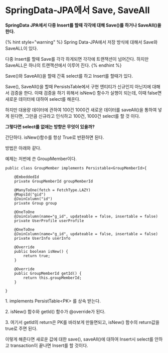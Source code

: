 # SpringData-JPA에서 Save, SaveAll

&#x20;**SpringData JPA에서 다중 Insert를 할때 각각에 대해 Save()를 하거나 SaveAll()을 한다.**

{% hint style="warning" %}
Spring Data-JPA에서 저장 방식에 대해서 Save와 SaveALL이 있다.

다중 Insert를 할때 Save를 각각 하게되면 각각에 트랜잭션이 넘어간다. 하지만 SaveALL은 하나의 트랜잭션에서 이루어 진다.
{% endhint %}

Save()와 SaveAll()을 할때 간혹 select를 하고 Insert를 할때가 있다.&#x20;

Save(), SaveAll()을 할때 PersistsTable에서 구현 엔티티가 신규인지 아닌지에 대해서 검증을 한다. 이때  검증을 하기 위해서 isNew() 함수가 실행이 되는데, 이때 false면 새로운 데이터에 대하여 select를 해온다.

하지만 대용량 데이터에 관하여 100건 1000건 새로운 데이터를 saveAll()을 통하여 넣게 된다면, 그만큼 신규라고 인식하고 100건, 1000건 select를 할 것 이다.&#x20;

**그렇다면 select를 없애는 방향은 무엇이 있을까?**&#x20;

간단하다. isNew()함수를 항상 True로 반환하면 된다.

&#x20;방법은 아래와 같다.

&#x20;예제는 저번에 쓴 GroupMember이다.

```
public class GroupMember implements Persistable<GroupMemberId>{

    @EmbeddedId
    private GroupMemberId groupMemberId
    
    @ManyToOne(fetch = FetchType.LAZY)
    @MapsId("gid")
    @JoinColumn("id")
    private Group group
    
    @OneToOne
    @JoinColumn(name="g_id", updateable = false, insertable = false)
    private UserProfile userProfile
    
    @OneToOne
    @JoinColumn(name="g_id", updateable = false, insertable = false)
    private UserInfo userInfo
    
    @Override
    public boolean isNew() {
        return true;
    }

    @Override
    public GroupMemberId getId() {
        return this.groupMemberId;
    }

}
```

&#x20; 1\. implements PersistTable\<PK> 를 상속 받는다.

&#x20; 2\. isNew() 함수와 getId() 함수가 @override가 된다.&#x20;

&#x20; 3\. 여기서 getId의 return은 PK를 바라보게 만들면되고, isNew() 함수의 return값을 true로 주면 된다.

&#x20;  이렇게 해준다면 새로운 값에 대한 save(), saveAll()에 대하여 Insert시 select를 안하고 transaction이 끝나면 Insert를 할 것이다.
